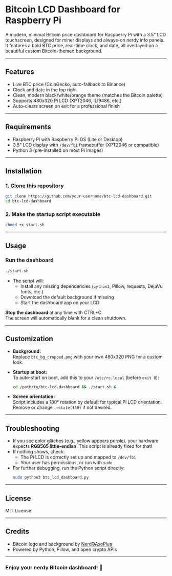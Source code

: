 # Bitcoin LCD Dashboard for Raspberry Pi

A modern, minimal Bitcoin price dashboard for Raspberry Pi with a 3.5" LCD touchscreen, designed for miner displays and always-on nerdy info panels.\
It features a bold BTC price, real-time clock, and date, all overlayed on a beautiful custom Bitcoin-themed background.

---

## Features

- Live BTC price (CoinGecko, auto-fallback to Binance)
- Clock and date in the top right
- Clean, modern black/white/orange theme (matches the Bitcoin palette)
- Supports 480x320 Pi LCD (XPT2046, ILI9486, etc.)
- Auto-clears screen on exit for a professional finish

---

## Requirements

- Raspberry Pi with Raspberry Pi OS (Lite or Desktop)
- 3.5" LCD display with `/dev/fb1` framebuffer (XPT2046 or compatible)
- Python 3 (pre-installed on most Pi images)

---

## Installation

### 1. **Clone this repository**

```sh
git clone https://github.com/your-username/btc-lcd-dashboard.git
cd btc-lcd-dashboard
```

### 2. **Make the startup script executable**

```sh
chmod +x start.sh
```

---

## Usage

### **Run the dashboard**

```sh
./start.sh
```

- The script will:
  - Install any missing dependencies (`python3`, Pillow, requests, DejaVu fonts, etc.)
  - Download the default background if missing
  - Start the dashboard app on your LCD

**Stop the dashboard** at any time with CTRL+C.\
The screen will automatically blank for a clean shutdown.

---

## Customization

- **Background:**\
  Replace `btc_bg_cropped.png` with your own 480x320 PNG for a custom look.

- **Startup at boot:**\
  To auto-start on boot, add this to your `/etc/rc.local` (before `exit 0`):

  ```sh
  cd /path/to/btc-lcd-dashboard && ./start.sh &
  ```

- **Screen orientation:**\
  Script includes a 180° rotation by default for typical Pi LCD orientation. Remove or change `.rotate(180)` if not desired.

---

## Troubleshooting

- If you see color glitches (e.g., yellow appears purple), your hardware expects **RGB565 little-endian**. This script is already fixed for that!
- If nothing shows, check:
  - The Pi LCD is correctly set up and mapped to `/dev/fb1`
  - Your user has permissions, or run with `sudo`
- For further debugging, run the Python script directly:
  ```sh
  sudo python3 btc_lcd_dashboard.py
  ```

---

## License

MIT License

---

## Credits

- Bitcoin logo and background by [NerdQAxePlus](https://github.com/shufps/ESP-Miner-NerdQAxePlus)
- Powered by Python, Pillow, and open crypto APIs

---

### Enjoy your nerdy Bitcoin dashboard! 🚀
